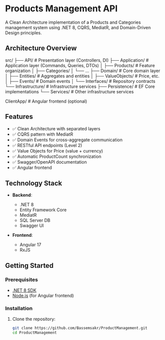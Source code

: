 # Products Management API

A Clean Architecture implementation of a Products and Categories management system using .NET 8, CQRS, MediatR, and Domain-Driven Design principles.

## Architecture Overview

src/
├── API/                  # Presentation layer (Controllers, DI)
├── Application/          # Application layer (Commands, Queries, DTOs)
│   ├── Products/         # Feature organization
│   ├── Categories/
│   └── ...
├── Domain/               # Core domain layer
│   ├── Entities/         # Aggregates and entities
│   ├── ValueObjects/     # Price, etc.
│   ├── Events/           # Domain events
│   └── Interfaces/       # Repository contracts
└── Infrastructure/       # Infrastructure services
    ├── Persistence/      # EF Core implementations
    └── Services/         # Other infrastructure services

ClientApp/                # Angular frontend (optional)

## Features

- ✅ Clean Architecture with separated layers
- ✅ CQRS pattern with MediatR
- ✅ Domain Events for cross-aggregate communication
- ✅ RESTful API endpoints (Level 2)
- ✅ Value Objects for Price (value + currency)
- ✅ Automatic ProductCount synchronization
- ✅ Swagger/OpenAPI documentation
- ✅ Angular frontend

## Technology Stack

- **Backend**:
  - .NET 8
  - Entity Framework Core
  - MediatR
  - SQL Server DB
  - Swagger UI

- **Frontend**:
  - Angular 17
  - RxJS

## Getting Started

### Prerequisites

- [.NET 8 SDK](https://dotnet.microsoft.com/download/dotnet/8.0)
- [Node.js](https://nodejs.org/) (for Angular frontend)

### Installation

1. Clone the repository:
   ```bash
   git clone https://github.com/Bassemsakr/ProductManagement.git
   cd ProductManagement
